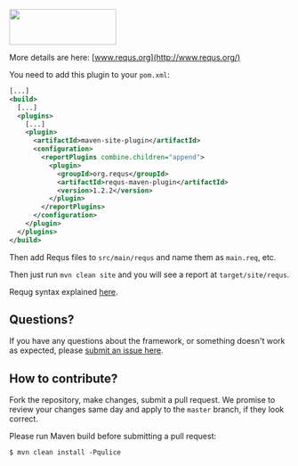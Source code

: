 <img src="http://img.requs.org/logo-384x128.png" width="192" height="64" />

More details are here: [www.requs.org](http://www.requs.org/)

You need to add this plugin to your `pom.xml`:

```xml
[...]
<build>
  [...]
  <plugins>
    [...]
    <plugin>
      <artifactId>maven-site-plugin</artifactId>
      <configuration>
        <reportPlugins combine.children="append">
          <plugin>
            <groupId>org.requs</groupId>
            <artifactId>requs-maven-plugin</artifactId>
            <version>1.2.2</version>
          </plugin>
        </reportPlugins>
      </configuration>
    </plugin>
  </plugins>
</build>
```

Then add Requs files to `src/main/requs` and name them as `main.req`, etc.

Then just run `mvn clean site` and you will see
a report at `target/site/requs`.

Requg syntax explained [here](http://www.requs.org/syntax.html).

## Questions?

If you have any questions about the framework, or something doesn't work as expected,
please [submit an issue here](https://github.com/tpc2/requs/issues/new).

## How to contribute?

Fork the repository, make changes, submit a pull request.
We promise to review your changes same day and apply to
the `master` branch, if they look correct.

Please run Maven build before submitting a pull request:

```
$ mvn clean install -Pqulice
```
